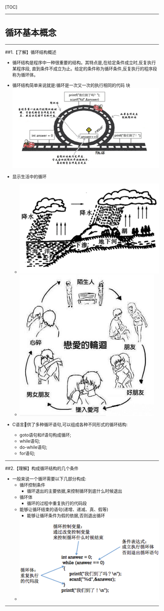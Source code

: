 [TOC]

---

# 循环基本概念



---

##1.【了解】循环结构概述

- 循环结构是程序中一种很重要的结构。其特点是,在给定条件成立时,反复执行某程序段, 直到条件不成立为止。给定的条件称为循环条件,反复执行的程序段称为循环体。

- 循环结构简单来说就是:循环是一次又一次的执行相同的代码 块
![](./images/xunhuan.png)

- 显示生活中的循环
    + ![](./images/Snip20150515_1.png)
    + ![](./images/1206150959860b129af8fc005b.jpg)

- C语言􏰀供了多种循环语句,可以组成各种不同形式的循环结构:
    + goto语句和if语句构成循环;
    + while语句;
    + do-while语句;
    + for语句;

---

##2.【理解】构成循环结构的几个条件

- 一般来说一个循环需要以下几部分构成:
    + 循环控制条件
        * 循环退出的主要依据,来控制循环到底什么时候退出
    + 循环体
        * 循环的过程中重复执行的代码段
    + 能够让循环结束的语句(递增、递减、真、假等)
        * 能够让循环条件为假的依据,否则退出循环
    + ![](./images/Snip20150515_3.png)

---


